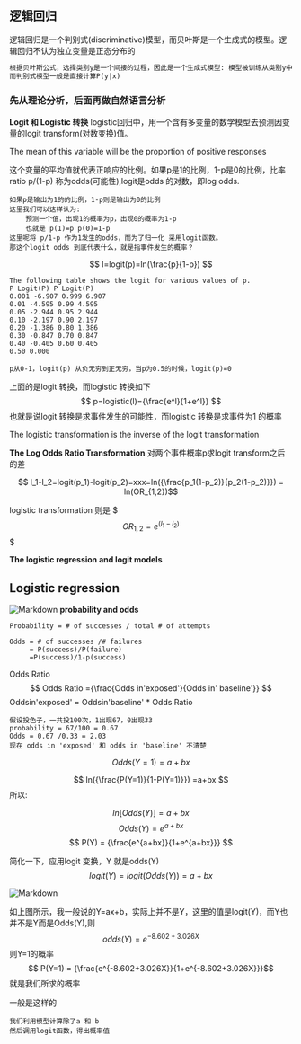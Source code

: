 ## 逻辑回归
逻辑回归是一个判别式(discriminative)模型，而贝叶斯是一个生成式的模型。逻辑回归不认为独立变量是正态分布的
```python
根据贝叶斯公式，选择类别y是一个间接的过程，因此是一个生成式模型: 模型被训练从类别y中产生数据x。P(x|y)给定y，选择x。
而判别式模型一般是直接计算P(y|x)
```

### 先从理论分析，后面再做自然语言分析
**Logit 和 Logistic 转换**
logistic回归中，用一个含有多变量的数学模型去预测因变量的logit transform(对数变换)值。

The mean of this variable will be the proportion of positive responses

这个变量的平均值就代表正响应的比例。如果p是1的比例，1-p是0的比例，比率ratio p/(1-p) 称为odds(可能性),logit是odds 的对数，即log odds.

	如果p是输出为1的的比例，1-p则是输出为0的比例
	这里我们可以这样认为:
    	预测一个值，出现1的概率为p，出现0的概率为1-p
        也就是 p(1)=p p(0)=1-p
    这里呢将 p/1-p 作为1发生的odds，而为了归一化 采用logit函数。
	那这个logit odds 到底代表什么，就是指事件发生的概率？
    
$$ l=logit(p)=ln(\frac{p}{1-p}) $$

```
The following table shows the logit for various values of p.
P Logit(P) P Logit(P)
0.001 -6.907 0.999 6.907
0.01 -4.595 0.99 4.595
0.05 -2.944 0.95 2.944
0.10 -2.197 0.90 2.197
0.20 -1.386 0.80 1.386
0.30 -0.847 0.70 0.847
0.40 -0.405 0.60 0.405
0.50 0.000

p从0-1，logit(p) 从负无穷到正无穷，当p为0.5的时候，logit(p)=0

```
上面的是logit 转换，而logistic 转换如下
$$ p=logistic(l)={\frac{e^l}{1+e^l}} $$
也就是说logit 转换是求事件发生的可能性，而logistic 转换是求事件为1 的概率

The logistic transformation is the inverse of the logit transformation

**The Log Odds Ratio Transformation**
对两个事件概率p求logit transform之后的差

$$ l_1-l_2=logit(p_1)-logit(p_2)=xxx=ln({\frac{p_1(1-p_2)}{p_2(1-p_2)}}) = ln(OR_{1,2})$$

logistic transformation 则是 $$$OR_{1,2}=e^(l_1-l_2)$$$

**The logistic regression and logit models**


## Logistic regression
![Markdown](http://i4.bvimg.com/654958/879568252101bbbf.png)
**probability and odds**
```
Probability = # of successes / total # of attempts 

Odds = # of successes /# failures
	 = P(success)/P(failure)
     =P(success)/1-p(success)
```
Odds Ratio
$$ Odds Ratio ={\frac{Odds in'exposed'}{Odds in' baseline'}} $$
Oddsin'exposed' = Oddsin'baseline' * Odds Ratio

```
假设投色子，一共投100次，1出现67，0出现33
probability = 67/100 = 0.67
Odds = 0.67 /0.33 = 2.03
现在 odds in 'exposed' 和 odds in 'baseline' 不清楚

```
$$ Odds(Y=1)=a+bx $$

$$ ln({\frac{P(Y=1)}{1-P(Y=1)}}) =a+bx $$
所以:

$$ ln[Odds(Y)] = a+bx $$
$$ Odds(Y) = e^{a+bx} $$
$$ P(Y) = {\frac{e^{a+bx}}{1+e^{a+bx}}} $$

简化一下，应用logit 变换，Y 就是odds(Y)
$$ logit(Y) =logit(Odds(Y)) = a+bx $$

![Markdown](http://i2.bvimg.com/654958/dd8381cb342674ed.png)

如上图所示，我一般说的Y=ax+b，实际上并不是Y，这里的值是logit(Y)，而Y也并不是Y而是Odds(Y),则
$$ odds(Y) = e^{-8.602+3.026X} $$
则Y=1的概率
$$ P(Y=1) = {\frac{e^{-8.602+3.026X}}{1+e^{-8.602+3.026X}}}$$
就是我们所求的概率

一般是这样的

	我们利用模型计算除了a 和 b
    然后调用logit函数，得出概率值







